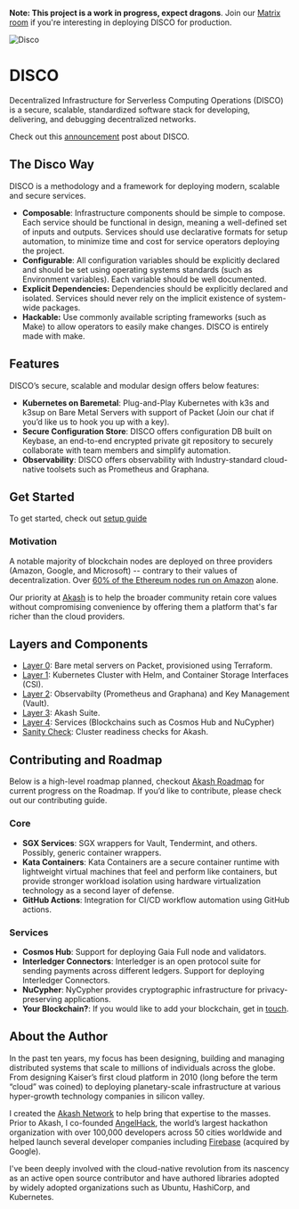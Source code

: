 **Note: This project is a work in progress, expect dragons**. Join our [Matrix room](https://akash.network/chat) if you're interesting in deploying DISCO for production.

![Disco](disco.png)

# DISCO

Decentralized Infrastructure for Serverless Computing Operations (DISCO) is a secure, scalable, standardized software stack for developing, delivering, and debugging decentralized networks.

Check out this [announcement](https://techcrunch.com/2017/11/21/overclock-labs-bets-on-kubernetes-to-help-companies-automate-their-cloud-infrastructure) post about DISCO.

## The Disco Way

DISCO is a methodology and a framework for deploying modern, scalable and secure services.

- **Composable**: Infrastructure components should be simple to compose. Each service should be functional in design, meaning a well-defined set of inputs and outputs. Services should use declarative formats for setup automation, to minimize time and cost for service operators deploying the project.
- **Configurable**: All configuration variables should be explicitly declared and should be set using operating systems standards (such as Environment variables). Each variable should be well documented.
- **Explicit Dependencies:** Dependencies should be explicitly declared and isolated. Services should never rely on the implicit existence of system-wide packages.
- **Hackable:** Use commonly available scripting frameworks (such as Make) to allow operators to easily make changes. DISCO is entirely made with make.

## Features

DISCO’s secure, scalable and modular design offers below features:

- **Kubernetes on Baremetal**: Plug-and-Play Kubernetes with k3s and k3sup on Bare Metal Servers with support of Packet (Join our chat if you’d like us to hook you up with a key).
- **Secure Configuration Store**: DISCO offers configuration DB built on Keybase, an end-to-end encrypted private git repository to securely collaborate with team members and simplify automation.
- **Observability**: DISCO offers observability with Industry-standard cloud-native toolsets such as Prometheus and Graphana.

## Get Started

To get started, check out [setup guide](setup.md)

### Motivation

A notable majority of blockchain nodes are deployed on three providers (Amazon, Google, and Microsoft) -- contrary to their values of decentralization. Over [60% of the Ethereum nodes run on Amazon](https://thenextweb-com.cdn.ampproject.org/c/s/thenextweb.com/hardfork/2019/09/23/ethereum-nodes-cloud-services-amazon-web-services-blockchain-hosted-decentralization/amp) alone.

Our priority at [Akash](https://akash.network) is to help the broader community retain core values without compromising convenience by offering them a platform that's far richer than the cloud providers.

## Layers and Components

- [Layer 0](layer0): Bare metal servers on Packet, provisioned using Terraform.
- [Layer 1](layer1): Kubernetes Cluster with Helm, and Container Storage Interfaces (CSI).
- [Layer 2](layer2): Observabilty (Prometheus and Graphana) and Key Management (Vault).
- [Layer 3](layer3): Akash Suite.
- [Layer 4](layer4): Services (Blockchains such as Cosmos Hub and NuCypher)
- [Sanity Check](sanity): Cluster readiness checks for Akash.

## Contributing and Roadmap

Below is a high-level roadmap planned, checkout [Akash Roadmap](http://akash.network/roadmap) for current progress on the Roadmap. If you’d like to contribute, please check out our contributing guide.

### Core
- **SGX Services**: SGX wrappers for Vault, Tendermint, and others. Possibly, generic container wrappers.
- **Kata Containers**: Kata Containers are a secure container runtime with lightweight virtual machines that feel and perform like containers, but provide stronger workload isolation using hardware virtualization technology as a second layer of defense.
- **GitHub Actions**: Integration for CI/CD workflow automation using GitHub actions.

### Services
- **Cosmos Hub**: Support for deploying Gaia Full node and validators.
- **Interledger Connectors**: Interledger is an open protocol suite for sending payments across different ledgers. Support for deploying Interledger Connectors.
- **NuCypher**: NyCypher provides cryptographic infrastructure for privacy-preserving applications.
- **Your Blockchain?**: If you would like to add your blockchain, get in [touch](http://akash.network/chat).


## About the Author

In the past ten years, my focus has been designing, building and managing distributed systems that scale to millions of individuals across the globe. From designing Kaiser’s first cloud platform in 2010 (long before the term “cloud” was coined) to deploying planetary-scale infrastructure at various hyper-growth technology companies in silicon valley.

I created the [Akash Network](https://akash.network) to help bring that expertise to the masses. Prior to Akash, I co-founded [AngelHack](http://angelhack.com), the world’s largest hackathon organization with over 100,000 developers across 50 cities worldwide and helped launch several developer companies including [Firebase](http://firebase.com) (acquired by Google).

I've been deeply involved with the cloud-native revolution from its nascency as an active open source contributor and have authored libraries adopted by widely adopted organizations such as Ubuntu, HashiCorp, and Kubernetes.
